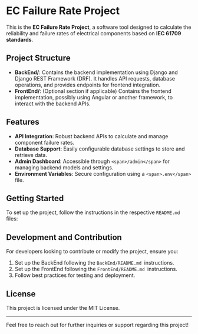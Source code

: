 # EC Failure Rate Project

This is the **EC Failure Rate Project**, a software tool designed to calculate the reliability and failure rates of electrical components based on **IEC 61709 standards**.

## Project Structure

- **BackEnd/**: Contains the backend implementation using Django and Django REST Framework (DRF). It handles API requests, database operations, and provides endpoints for frontend integration.
- **FrontEnd/**: (Optional section if applicable) Contains the frontend implementation, possibly using Angular or another framework, to interact with the backend APIs.

## Features

- **API Integration**: Robust backend APIs to calculate and manage component failure rates.
- **Database Support**: Easily configurable database settings to store and retrieve data.
- **Admin Dashboard**: Accessible through `<span>/admin</span>` for managing backend models and settings.
- **Environment Variables**: Secure configuration using a `<span>.env</span>` file.

## Getting Started

To set up the project, follow the instructions in the respective `README.md` files:

## Development and Contribution

For developers looking to contribute or modify the project, ensure you:

1. Set up the BackEnd following the `BackEnd/README.md `instructions.
2. Set up the FrontEnd following the `FrontEnd/README.md `instructions.
3. Follow best practices for testing and deployment.

## License

This project is licensed under the MIT License.

---

Feel free to reach out for further inquiries or support regarding this project!
